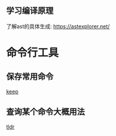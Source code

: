## 学习编译原理

了解ast的具体生成:  https://astexplorer.net/ 

# 命令行工具

## 保存常用命令

[keep](https://github.com/OrkoHunter/keep)

## 查询某个命令大概用法

[tldr](https://www.npmjs.com/package/tldr)